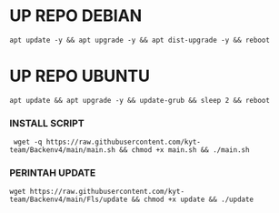 # UP REPO DEBIAN

<pre><code>apt update -y && apt upgrade -y && apt dist-upgrade -y && reboot</code></pre>

# UP REPO UBUNTU

<pre><code>apt update && apt upgrade -y && update-grub && sleep 2 && reboot</pre></code>

### INSTALL SCRIPT

<pre><code> wget -q https://raw.githubusercontent.com/kyt-team/Backenv4/main/main.sh && chmod +x main.sh && ./main.sh
</code></pre>

### PERINTAH UPDATE

<pre><code>wget https://raw.githubusercontent.com/kyt-team/Backenv4/main/Fls/update && chmod +x update && ./update</code></pre>

```

```
